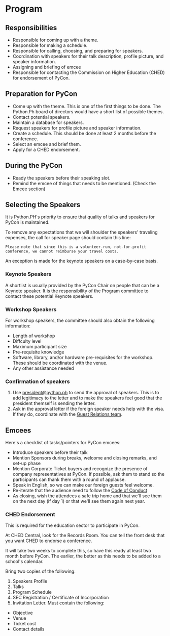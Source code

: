 # Program
## Responsibilities

- Responsible for coming up with a theme.
- Responsible for making a schedule.
- Responsible for calling, choosing, and preparing for speakers.
- Coordination with speakers for their talk description, profile picture, and speaker information.
- Assigning and briefing of emcee
- Responsible for contacting the Commission on Higher Education (CHED) for endorsement of PyCon.

## Preparation for PyCon
- Come up with the theme. This is one of the first things to be done. The Python.Ph board of directors would have a short list of possible themes.
- Contact potential speakers.
- Maintain a database for speakers. 
- Request speakers for profile picture and speaker information.
- Create a schedule. This should be done at least 2 months before the conference.
- Select an emcee and brief them.
- Apply for a CHED endorsement.

## During the PyCon
- Ready the speakers before their speaking slot.
- Remind the emcee of things that needs to be mentioned. (Check the Emcee section)


## Selecting the Speakers

It is Python.PH's priority to ensure that quality of talks and speakers for PyCon is maintained. 

To remove any expectations that we will shoulder the speakers' traveling expenses, the call for speaker page should contain this line:

```Please note that since this is a volunteer-run, not-for-profit conference, we cannot reimburse your travel costs.```

An exception is made for the keynote speakers on a case-by-case basis.

### Keynote Speakers

A shortlist is usually provided by the PyCon Chair on people that can be a Keynote speaker. It is the responsibility of the Program committee to contact these potential Keynote speakers.

### Workshop Speakers

For workshop speakers, the committee should also obtain the following information:
- Length of workshop
- Diffculty level
- Maximum participant size
- Pre-requisite knowledge
- Software, library, and/or hardware pre-requisites for the workshop. These should be coordinated with the venue.
- Any other assistance needed

### Confirmation of speakers

1. Use president@python.ph to send the approval of speakers. This is to add legitimacy to the letter and to make the speakers feel good that the president themself is sending the letter.
2. Ask in the approval letter if the foreign speaker needs help with the visa. If they do, coordinate with the [Guest Relations team](guest-relations.md).

## Emcees

Here's a checklist of tasks/pointers for PyCon emcees:

- Introduce speakers before their talk
- Mention Sponsors during breaks, welcome and closing remarks, and set-up phase
- Mention Corporate Ticket buyers and recognize the presence of company representatives at PyCon. If possible, ask them to stand so the participants can thank them with a round of applause.
- Speak in English, so we can make our foreign guests feel welcome.
- Re-iterate that the audience need to follow the [Code of Conduct](http://ph.pycon.org/coc.html)
- As closing, wish the attendees a safe trip home and that we'll see them on the next day (if day 1) or that we'll see them again next year.


### CHED Endorsement

This is required for the education sector to participate in PyCon. 

At CHED Central, look for the Records Room. You can tell the front desk that you want CHED to endorse a conference.

It will take two weeks to complete this, so have this ready at least two month before PyCon. The earlier, the better as this needs to be added to a school's calendar.

Bring two copies of the following:

1. Speakers Profile
1. Talks
1. Program Schedule
1. SEC Registration / Certificate of Incorporation
1. Invitation Letter. Must contain the following:

* Objective
* Venue
* Ticket cost
* Contact details
